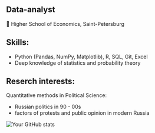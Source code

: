 ## Data-analyst 
📌 Higher School of Economics, Saint-Petersburg

## Skills:
- Python (Pandas, NumPy, Matplotlib), R, SQL, Git, Excel
- Deep knowledge of statistics and probability theory

## Reserch interests:
Quantitative methods in Political Science:
- Russian politics in 90 - 00s
- factors of protests and public opinion in modern Russia

![Your GitHub stats](https://github-readme-stats.vercel.app/api?username=yourusername&show_icons=true&hide_border=true&theme=radical)
<!--
**dianteroph/dianteroph** is a ✨ _special_ ✨ repository because its `README.md` (this file) appears on your GitHub profile.

Here are some ideas to get you started:
## Skills:
- Python (Pandas, NumPy, Matplotlib), R, SQL, 
- 👯 I’m looking to collaborate on ...
- 🤔 I’m looking for help with ...
- 💬 Ask me about ...
- 📫 How to reach me: ...
- 😄 Pronouns: ...
- ⚡ Fun fact: ...
-->
